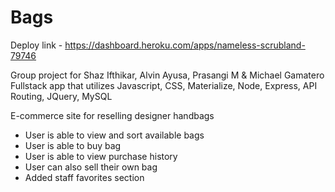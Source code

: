 # Bags
Deploy link - https://dashboard.heroku.com/apps/nameless-scrubland-79746

Group project for Shaz Ifthikar, Alvin Ayusa, Prasangi M & Michael Gamatero
Fullstack app that utilizes Javascript, CSS, Materialize, Node, Express, API Routing, JQuery, MySQL

E-commerce site for reselling designer handbags
- User is able to view and sort available bags
- User is able to buy bag
- User is able to view purchase history
- User can also sell their own bag
- Added staff favorites section



